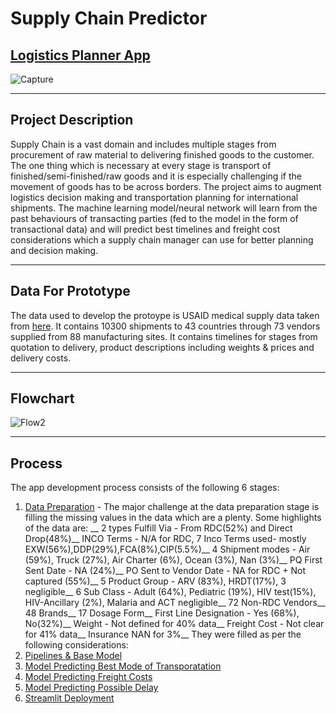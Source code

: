 # Supply Chain Predictor
## [Logistics Planner App](https://share.streamlit.io/vishalpuri13/supply_chain_predictor/main/main2.py)
![Capture](https://user-images.githubusercontent.com/58810725/144333680-8bc1f0c3-db01-4288-99c6-07dd24f0cf55.JPG)

---

## Project Description

Supply Chain is a vast domain and includes multiple stages from procurement of raw material to delivering finished goods to the customer. The one thing which is necessary at every stage is transport of finished/semi-finished/raw goods and it is especially challenging if the movement of goods has to be across borders. The project aims to augment logistics decision making and transportation planning  for international shipments. The machine learning model/neural network will learn from the past behaviours of transacting parties (fed to the model in the form of transactional data) and will predict best timelines and freight cost considerations which a supply chain manager can use for better planning and decision making.

---

## Data For Prototype

The data used to develop the protoype is USAID medical supply data taken from [here](https://data.usaid.gov/HIV-AIDS/Supply-Chain-Shipment-Pricing-Data/a3rc-nmf6). It contains 10300 shipments to 43 countries through 73 vendors supplied from 88 manufacturing sites. It contains timelines for stages from quotation to delivery, product descriptions including  weights & prices and delivery costs.

---

## Flowchart
![Flow2](https://user-images.githubusercontent.com/58810725/144334324-3c4f4b1e-1f29-42a2-ada3-5f159162d955.jpeg)

---

## Process
The app development process consists of the following 6 stages:
1. [Data Preparation](https://github.com/vishalpuri13/supply_chain_predictor/blob/main/data_preparation.ipynb) - The major challenge at the data preparation stage is filling the missing values in the data which are a plenty. Some highlights of the data are: __ 2 types Fulfill Via - From RDC(52%) and Direct Drop(48%)__
INCO Terms - N/A for RDC, 7 Inco Terms used- mostly EXW(56%),DDP(29%),FCA(8%),CIP(5.5%)__
4 Shipment modes - Air (59%), Truck (27%), Air Charter (6%), Ocean (3%), Nan (3%)__
PQ First Sent Date - NA (24%)__
PO Sent to Vendor Date - NA for RDC + Not captured (55%)__
5 Product Group - ARV (83%), HRDT(17%), 3 negligible__
6 Sub Class - Adult (64%), Pediatric (19%), HIV test(15%), HIV-Ancillary (2%), Malaria and ACT negligible__
72 Non-RDC Vendors__
48 Brands__
17 Dosage Form__
First Line Designation - Yes (68%), No(32%)__
Weight - Not defined for 40% data__
Freight Cost - Not clear for 41% data__
Insurance NAN for 3%__ They were filled as per the following considerations: 
2. [Pipelines & Base Model](https://github.com/vishalpuri13/supply_chain_predictor/blob/main/preprocessing%26base_model.ipynb)
3. [Model Predicting Best Mode of Transporatation](https://github.com/vishalpuri13/supply_chain_predictor/blob/main/mode_model.ipynb)
4. [Model Predicting Freight Costs](https://github.com/vishalpuri13/supply_chain_predictor/blob/main/freight_model.ipynb)
5. [Model Predicting Possible Delay](https://github.com/vishalpuri13/supply_chain_predictor/blob/main/delay_model.ipynb)
6. [Streamlit Deployment](https://github.com/vishalpuri13/supply_chain_predictor/blob/main/main2.py)
